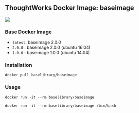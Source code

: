 ## ThoughtWorks Docker Image: baseimage

[![](http://dockeri.co/image/baselibrary/baseimage)](https://registry.hub.docker.com/u/baselibrary/baseimage/)

### Base Docker Image

* `latest`: baseimage 2.0.0
* `2.0.0` : baseimage 2.0.0 (ubuntu 16.04)
* `1.0.0` : baseimage 1.0.0 (ubuntu 14.04)

### Installation

    docker pull baselibrary/baseimage


### Usage

    docker run -it --rm baselibrary/baseimage

    docker run -it --rm baselibrary/baseimage /bin/bash
